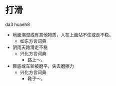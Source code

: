 # 打滑
da3 huaeh8
+ 地面潮湿或有其他物质，人在上面站不住或走不稳。
  * 如东方言词典
+ 阴雨天路滑走不稳
  * 兴化方言词典
    - 路上～。
+ 鞋底或车轮被磨平，失去磨擦力
  * 兴化方言词典
    - 鞋子～。
